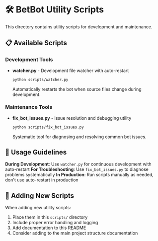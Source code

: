 # 🛠️ BetBot Utility Scripts

This directory contains utility scripts for development and maintenance.

## 📋 Available Scripts

### Development Tools
- **watcher.py** - Development file watcher with auto-restart
  ```bash
  python scripts/watcher.py
  ```
  Automatically restarts the bot when source files change during development.

### Maintenance Tools  
- **fix_bot_issues.py** - Issue resolution and debugging utility
  ```bash
  python scripts/fix_bot_issues.py
  ```
  Systematic tool for diagnosing and resolving common bot issues.

## 🎯 Usage Guidelines

**During Development**: Use `watcher.py` for continuous development with auto-restart
**For Troubleshooting**: Use `fix_bot_issues.py` to diagnose problems systematically
**In Production**: Run scripts manually as needed, don't use auto-restart in production

## 🔧 Adding New Scripts

When adding new utility scripts:
1. Place them in this `scripts/` directory
2. Include proper error handling and logging
3. Add documentation to this README
4. Consider adding to the main project structure documentation
